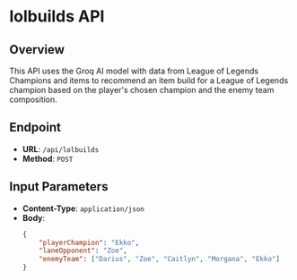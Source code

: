 # lolbuilds API

## Overview
This API uses the Groq AI model with data from League of Legends Champions and items to recommend an item build for a League of Legends champion based on the player's chosen champion and the enemy team composition.

## Endpoint
- **URL**: `/api/lolbuilds`
- **Method**: `POST`

## Input Parameters
- **Content-Type**: `application/json`
- **Body**:
  ```json
  {
      "playerChampion": "Ekko",
      "laneOpponent": "Zoe",
      "enemyTeam": ["Darius", "Zoe", "Caitlyn", "Morgana", "Ekko"]
  }